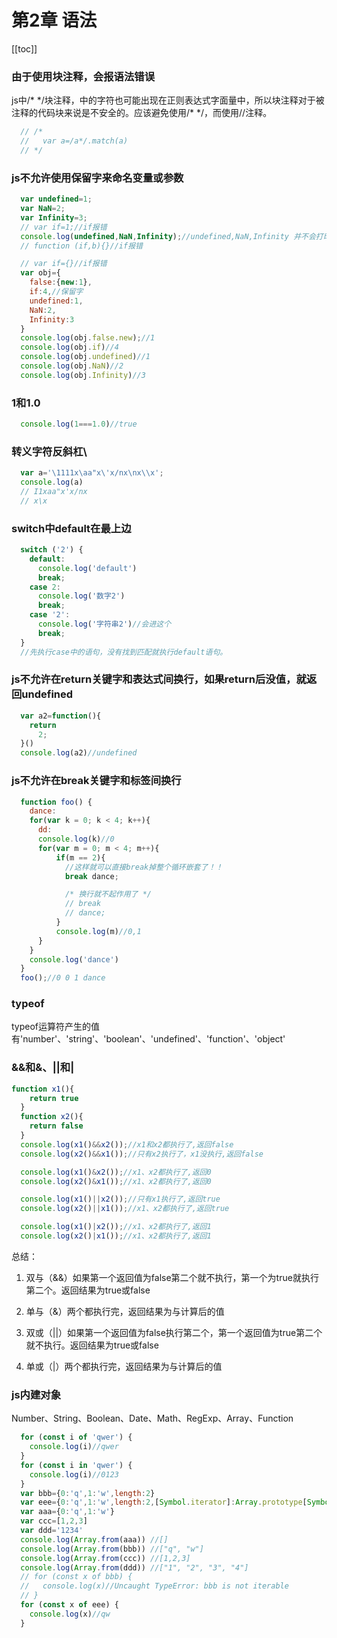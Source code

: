 # 第2章 语法

[[toc]]

### 由于使用块注释，会报语法错误
js中/\* \*/块注释，中的字符也可能出现在正则表达式字面量中，所以块注释对于被注释的代码块来说是不安全的。应该避免使用/\* \*/，而使用//注释。
```js
  // /*
  //   var a=/a*/.match(a)
  // */
```

### js不允许使用保留字来命名变量或参数
```js
  var undefined=1;
  var NaN=2;
  var Infinity=3;
  // var if=1;//if报错
  console.log(undefined,NaN,Infinity);//undefined,NaN,Infinity 并不会打印123
  // function (if,b){}//if报错

  // var if={}//if报错
  var obj={
    false:{new:1},
    if:4,//保留字
    undefined:1,
    NaN:2,
    Infinity:3
  }
  console.log(obj.false.new);//1
  console.log(obj.if)//4
  console.log(obj.undefined)//1
  console.log(obj.NaN)//2
  console.log(obj.Infinity)//3
```

### 1和1.0
```js
  console.log(1===1.0)//true
```

### 转义字符反斜杠\
```js
  var a='\1111x\aa"x\'x/nx\nx\\x';
  console.log(a)
  // I1xaa"x'x/nx
  // x\x
```

### switch中default在最上边
```js
  switch ('2') {
    default:
      console.log('default')
      break;
    case 2:
      console.log('数字2')
      break;
    case '2':
      console.log('字符串2')//会进这个
      break;
  }
  //先执行case中的语句，没有找到匹配就执行default语句。
```

### js不允许在return关键字和表达式间换行，如果return后没值，就返回undefined
```js
  var a2=function(){
    return
      2;
  }()
  console.log(a2)//undefined
```

### js不允许在break关键字和标签间换行
```js
  function foo() {
    dance:
    for(var k = 0; k < 4; k++){
      dd:
      console.log(k)//0
      for(var m = 0; m < 4; m++){
          if(m == 2){
            //这样就可以直接break掉整个循环嵌套了！！
            break dance;

            /* 换行就不起作用了 */
            // break
            // dance;
          }
          console.log(m)//0,1
      }
    }
    console.log('dance')
  }
  foo();//0 0 1 dance
```

### typeof
  typeof运算符产生的值有'number'、'string'、'boolean'、'undefined'、'function'、'object'

### &&和&、||和|
```js
function x1(){
    return true
  }
  function x2(){
    return false
  }
  console.log(x1()&&x2());//x1和x2都执行了,返回false
  console.log(x2()&&x1());//只有x2执行了，x1没执行,返回false

  console.log(x1()&x2());//x1、x2都执行了,返回0
  console.log(x2()&x1());//x1、x2都执行了,返回0

  console.log(x1()||x2());//只有x1执行了,返回true
  console.log(x2()||x1());//x1、x2都执行了,返回true

  console.log(x1()|x2());//x1、x2都执行了,返回1
  console.log(x2()|x1());//x1、x2都执行了,返回1
```
总结：  
1. 双与（&&）如果第一个返回值为false第二个就不执行，第一个为true就执行第二个。返回结果为true或false
2. 单与（&）两个都执行完，返回结果为与计算后的值

1. 双或（||）如果第一个返回值为false执行第二个，第一个返回值为true第二个就不执行。返回结果为true或false
2. 单或（|）两个都执行完，返回结果为与计算后的值

### js内建对象
Number、String、Boolean、Date、Math、RegExp、Array、Function
```js
  for (const i of 'qwer') {
    console.log(i)//qwer
  }
  for (const i in 'qwer') {
    console.log(i)//0123
  }
  var bbb={0:'q',1:'w',length:2}
  var eee={0:'q',1:'w',length:2,[Symbol.iterator]:Array.prototype[Symbol.iterator]}
  var aaa={0:'q',1:'w'}
  var ccc=[1,2,3]
  var ddd='1234'
  console.log(Array.from(aaa)) //[]
  console.log(Array.from(bbb)) //["q", "w"]
  console.log(Array.from(ccc)) //[1,2,3]
  console.log(Array.from(ddd)) //["1", "2", "3", "4"]
  // for (const x of bbb) {
  //   console.log(x)//Uncaught TypeError: bbb is not iterable
  // }
  for (const x of eee) {
    console.log(x)//qw
  }
```